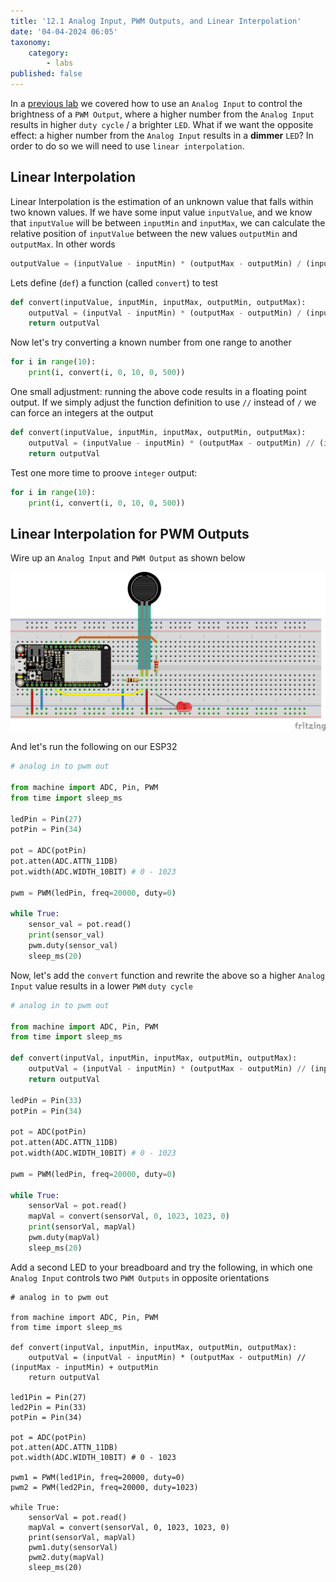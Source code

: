 ```yaml
---
title: '12.1 Analog Input, PWM Outputs, and Linear Interpolation'
date: '04-04-2024 06:05'
taxonomy:
    category:
        - labs
published: false
---
```


In a [previous lab](https://hsci214.caseyanderson.com/home/week-11/analog-input-and-pwm-output-s) we covered how to use an `Analog Input` to control the brightness of a `PWM Output`, where a higher number from the `Analog Input` results in higher `duty cycle` / a brighter `LED`. What if we want the opposite effect: a higher number from the `Analog Input` results in a **dimmer** `LED`? In order to do so we will need to use `linear interpolation`.

## Linear Interpolation

Linear Interpolation is the estimation of an unknown value that falls within two known values. If we have some input value `inputValue`, and we know that `inputValue` will be between `inputMin` and `inputMax`, we can calculate the relative position of `inputValue` between the new values `outputMin` and `outputMax`. In other words

```python
outputValue = (inputValue - inputMin) * (outputMax - outputMin) / (inputMax - inputMin) + outputMin

```

Lets define (`def`) a function (called `convert`) to test

```python
def convert(inputValue, inputMin, inputMax, outputMin, outputMax):
    outputVal = (inputVal - inputMin) * (outputMax - outputMin) / (inputMax - inputMin) + outputMin
    return outputVal

```

Now let's try converting a known number from one range to another

```python
for i in range(10):
    print(i, convert(i, 0, 10, 0, 500))

```

One small adjustment: running the above code results in a floating point output. If we simply adjust the function definition to use `//` instead of `/` we can force an integers at the output

```python
def convert(inputValue, inputMin, inputMax, outputMin, outputMax):
    outputVal = (inputValue - inputMin) * (outputMax - outputMin) // (inputMax - inputMin) + outputMin
    return outputVal

```

Test one more time to proove `integer` output:

```python
for i in range(10):
    print(i, convert(i, 0, 10, 0, 500))

```

## Linear Interpolation for PWM Outputs

Wire up an `Analog Input` and `PWM Output` as shown below

![force_analogIn_PWMOut](force_analogIn_PWMOut.png "force_analogIn_PWMOut")

And let's run the following on our ESP32

```python
# analog in to pwm out

from machine import ADC, Pin, PWM
from time import sleep_ms

ledPin = Pin(27)
potPin = Pin(34)

pot = ADC(potPin)
pot.atten(ADC.ATTN_11DB)
pot.width(ADC.WIDTH_10BIT) # 0 - 1023

pwm = PWM(ledPin, freq=20000, duty=0)

while True:
    sensor_val = pot.read()
    print(sensor_val)
    pwm.duty(sensor_val)
    sleep_ms(20)

```

Now, let's add the `convert` function and rewrite the above so a higher `Analog Input` value results in a lower `PWM` `duty cycle`

```python
# analog in to pwm out

from machine import ADC, Pin, PWM
from time import sleep_ms

def convert(inputVal, inputMin, inputMax, outputMin, outputMax):
    outputVal = (inputVal - inputMin) * (outputMax - outputMin) // (inputMax - inputMin) + outputMin
    return outputVal

ledPin = Pin(33)
potPin = Pin(34)

pot = ADC(potPin)
pot.atten(ADC.ATTN_11DB)
pot.width(ADC.WIDTH_10BIT) # 0 - 1023

pwm = PWM(ledPin, freq=20000, duty=0)

while True:
    sensorVal = pot.read()
    mapVal = convert(sensorVal, 0, 1023, 1023, 0)
    print(sensorVal, mapVal)
    pwm.duty(mapVal)
    sleep_ms(20)


```

Add a second LED to your breadboard and try the following, in which one `Analog Input` controls two `PWM Outputs` in opposite orientations

```
# analog in to pwm out

from machine import ADC, Pin, PWM
from time import sleep_ms

def convert(inputVal, inputMin, inputMax, outputMin, outputMax):
    outputVal = (inputVal - inputMin) * (outputMax - outputMin) // (inputMax - inputMin) + outputMin
    return outputVal

led1Pin = Pin(27)
led2Pin = Pin(33)
potPin = Pin(34)

pot = ADC(potPin)
pot.atten(ADC.ATTN_11DB)
pot.width(ADC.WIDTH_10BIT) # 0 - 1023

pwm1 = PWM(led1Pin, freq=20000, duty=0)
pwm2 = PWM(led2Pin, freq=20000, duty=1023)

while True:
    sensorVal = pot.read()
    mapVal = convert(sensorVal, 0, 1023, 1023, 0)
    print(sensorVal, mapVal)
    pwm1.duty(sensorVal)
    pwm2.duty(mapVal)
    sleep_ms(20)


```
